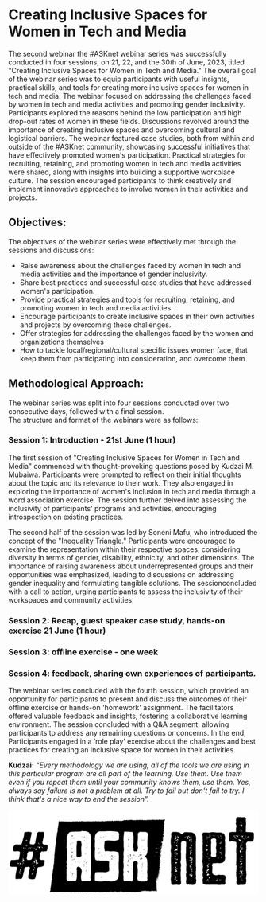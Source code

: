 # Creating Inclusive Spaces for Women in Tech and Media

The second webinar the #ASKnet webinar series was successfully conducted in four sessions, on 21, 22, and the 30th of June, 2023,  titled "Creating Inclusive Spaces for Women in Tech and Media." The overall goal of the webinar series was to equip participants with useful insights, practical skills, and tools for creating more inclusive spaces for women in tech and media.
The webinar focused on addressing the challenges faced by women in tech and media activities and promoting gender inclusivity. Participants explored the reasons behind the low participation and high drop-out rates of women in these fields. Discussions revolved around the importance of creating inclusive spaces and overcoming cultural and logistical barriers. The webinar featured case studies, both from within and outside of the #ASKnet community, showcasing successful initiatives that have effectively promoted women's participation. Practical strategies for recruiting, retaining, and promoting women in tech and media activities were shared, along with insights into building a supportive workplace culture. The session encouraged participants to think creatively and implement innovative approaches to involve women in their activities and projects.

## Objectives:
The objectives of the webinar series were effectively met through the sessions and discussions:
* Raise awareness about the challenges faced by women in tech and media activities and the importance of gender inclusivity.
* Share best practices and successful case studies that have addressed women's participation.
* Provide practical strategies and tools for recruiting, retaining, and promoting women in tech and media activities.
* Encourage participants to create inclusive spaces in their own activities and projects by overcoming these challenges.
* Offer strategies for addressing the challenges faced by the women and organizations themselves
* How to tackle local/regional/cultural specific issues women face, that keep them from participating into consideration, and overcome them

## Methodological Approach:
The webinar series was split into four sessions conducted over two consecutive days, followed with a final session.   
The structure and format of the webinars were as follows: 

### Session 1: Introduction - 21st June (1 hour)
The first session of "Creating Inclusive Spaces for Women in Tech and Media" commenced with thought-provoking questions posed by Kudzai M. Mubaiwa. Participants were prompted to reflect on their initial thoughts about the topic and its relevance to their work. They also engaged in exploring the importance of women's inclusion in tech and media through a word association exercise. The session further delved into assessing the inclusivity of participants' programs and activities, encouraging introspection on existing practices. 

The second half of the session was led by Soneni Mafu, who introduced the concept of the "Inequality Triangle." Participants were encouraged to examine the representation within their respective spaces, considering diversity in terms of gender, disability, ethnicity, and other dimensions. The importance of raising awareness about underrepresented groups and their opportunities was emphasized, leading to discussions on addressing gender inequality and formulating tangible solutions. The sessionconcluded with a call to action, urging participants to assess the inclusivity of their workspaces and community activities.

### Session 2: Recap, guest speaker case study, hands-on exercise 21 June (1 hour) 

### Session 3: offline exercise - one week

### Session 4: feedback, sharing own experiences of participants.
The webinar series concluded with the fourth session, which provided an opportunity for participants to
present and discuss the outcomes of their offline exercise or hands-on 'homework' assignment.
The facilitators offered valuable feedback and insights, fostering a collaborative learning environment. The session concluded with a Q&A segment, allowing participants to address any remaining questions or concerns.
In the end, Participants engaged in a ‘role play’ exercise about the challenges and best practices for creating an inclusive space for women in their activities.

**Kudzai:** _“Every methodology we are using, all of the tools we are using in this particular program are all part of the learning. Use them. Use them even if you repeat them until your community knows them, use them. Yes, always say failure is not a problem at all. Try to fail but don't fail to try. I think that's a nice way to end the session”._


![ASKnet Logo](/images/asknet-logo.png)
